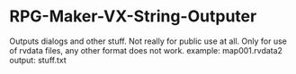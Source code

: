 # RPG-Maker-VX-String-Outputer
Outputs dialogs and other stuff.
Not really for public use at all.
Only for use of rvdata files, any other format does not work.
example:
map001.rvdata2
output:
stuff.txt
